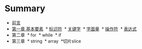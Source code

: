# Summary
* [前言](README.md)
* [第一章 基本要素](chapter01/01.0.md)
  * [标识符](chapter01/01.1.md)
  * [关键字](chapter01/01.2.md)
  * [字面量](chapter01/01.3.md)
  * [操作符](chapter01/01.4.md)
  * [表达式](chapter01/01.5.md)
* 第二章
  * for
  * while
  * if
* 第三章
  * string
  * array
  *切片slice

